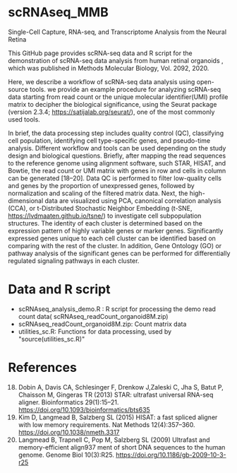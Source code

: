 # scRNAseq_MMB
Single-Cell Capture, RNA-seq, and Transcriptome Analysis from the Neural Retina

This GitHub page provides scRNA-seq data and R script for the demonstration of scRNA-seq data analysis from human retinal organoids , which was published in Methods Molecular Biology, Vol. 2092, 2020.

Here, we describe a workflow of scRNA-seq data analysis using open-source tools. we provide an example procedure for analyzing scRNA-seq data starting from read count or the unique molecular identifier(UMI) profile matrix to decipher the biological significance, using the Seurat package (version 2.3.4; https://satijalab.org/seurat/), one of the most commonly used tools. 

In brief, the data processing step includes quality control (QC), classifying cell population, identifying cell type-specific genes, and pseudo-time analysis. Different workflow and tools can be used depending on the study design and biological questions. Briefly, after mapping the read sequences to the reference genome using alignment software, such STAR, HISAT, and Bowtie, the read count or UMI matrix with genes in row and cells in column can be generated [18–20]. Data QC is performed to filter low-quality cells and genes by the proportion of unexpressed genes, followed by normalization and scaling of the filtered matrix data. Next, the high-dimensional data are visualized using PCA, canonical correlation analysis (CCA), or t-Distributed Stochastic Neighbor Embedding (t-SNE, https://lvdmaaten.github.io/tsne/) to investigate cell subpopulation structures. The identity of each cluster is determined based on the expression pattern of highly variable genes or marker genes. Significantly expressed genes unique to each cell cluster can be identified based on comparing with the rest of the cluster. In addition, Gene Ontology (GO) or pathway analysis of the significant genes can be performed for differentially regulated signaling pathways in each cluster. 


# Data and R script
- scRNAseq_analysis_demo.R : R script for processing the demo read count data( scRNAseq_readCount_organoid8M.zip)
- scRNAseq_readCount_organoid8M.zip: Count matrix data
- utilities_sc.R: Functions for data processing, used by "source(utilities_sc.R)"





# References

18. Dobin A, Davis CA, Schlesinger F, Drenkow J,Zaleski C, Jha S, Batut P, Chaisson M, Gingeras TR (2013) STAR: ultrafast universal RNA-seq aligner. Bioinformatics 29(1):15–21. https://doi.org/10.1093/bioinformatics/bts635 
19. Kim D, Langmead B, Salzberg SL (2015) HISAT: a fast spliced aligner with low memory requirements. Nat Methods 12(4):357–360.
https://doi.org/10.1038/nmeth.3317
20. Langmead B, Trapnell C, Pop M, Salzberg SL (2009) Ultrafast and memory-efficient align937 ment of short DNA sequences to the human genome. Genome Biol 10(3):R25. https://doi.org/10.1186/gb-2009-10-3-r25
